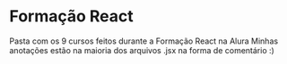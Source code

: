 # Formação React

Pasta com os 9 cursos feitos durante a Formação React na Alura
Minhas anotações estão na maioria dos arquivos .jsx na forma de comentário :)
